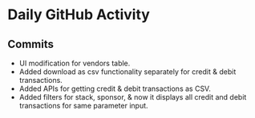 # Daily GitHub Activity

## Commits
- UI modification for vendors table.
- Added download as csv functionality separately for credit & debit transactions.
- Added APIs for getting credit & debit transactions as CSV.
- Added filters for stack, sponsor, & now it displays all credit and debit transactions for same parameter input.
